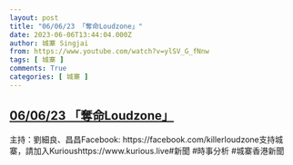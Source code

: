 ```yaml
---
layout: post
title: "06/06/23 「奪命Loudzone」"
date: 2023-06-06T13:44:04.000Z
author: 城寨 Singjai
from: https://www.youtube.com/watch?v=ylSV_G_fNnw
tags: [ 城寨 ]
comments: True
categories: [ 城寨 ]
---
```

<!--1686059044000-->
[06/06/23 「奪命Loudzone」](https://www.youtube.com/watch?v=ylSV_G_fNnw)
------

<div>
主持：劉細良、昌昌Facebook: https://facebook.com/killerloudzone支持城寨，請加入Kurioushttps://www.kurious.live#新聞 #時事分析 #城寨香港新聞
</div>
